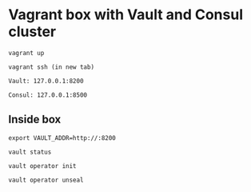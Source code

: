 # Vagrant box with Vault and Consul cluster

```
vagrant up
```
```
vagrant ssh (in new tab)
```
```
Vault: 127.0.0.1:8200
```
```
Consul: 127.0.0.1:8500
```
## Inside box
```
export VAULT_ADDR=http://:8200
```
```
vault status
```
```
vault operator init
```
```
vault operator unseal
```
